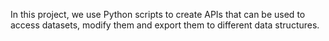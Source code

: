 In this project, we use Python scripts to create APIs
that can be used to access datasets, modify them and
export them to different data structures.
